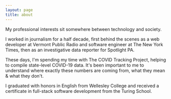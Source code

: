 ```yaml
---
layout: page
title: about
---
```


My professional interests sit somewhere between technology and society.

I worked in journalism for a half decade, first behind the scenes as a web developer at Vermont Public Radio and software engineer at The New York Times, then as an investigative data reporter for Spotlight PA.

These days, I'm spending my time with The COVID Tracking Project, helping to compile state-level COVID-19 data. It's been important to me to understand where exactly these numbers are coming from, what they mean & what they don't.

I graduated with honors in English from Wellesley College and received a certificate in full-stack software development from the Turing School.
